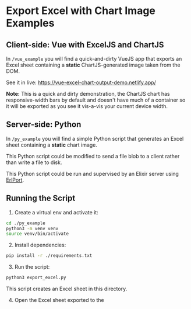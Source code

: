 # Export Excel with Chart Image Examples

## Client-side: Vue with ExcelJS and ChartJS

In `/vue_example` you will find a quick-and-dirty VueJS app that exports an Excel sheet containing a **static** ChartJS-generated image taken from the DOM.

See it in live: https://vue-excel-chart-output-demo.netlify.app/

**Note:** This is a quick and dirty demonstration, the ChartJS chart has responsive-width bars by default and doesn't have much of a container
so it will be exported as you see it vis-a-vis your current device width.

## Server-side: Python

In `/py_example` you will find a simple Python script that generates an Excel sheet 
containing a **static** chart image.

This Python script could be modified to send a file blob to a client rather than write a file to disk.

This Python script could be run and supervised by an Elixir server using [ErlPort](https://github.com/erlport/erlport).

## Running the Script

1. Create a virtual env and activate it:

```bash
cd ./py_example
python3 -m venv venv
source venv/bin/activate
```

2. Install dependencies:

```bash
pip install -r ./requirements.txt
```

3. Run the script:

```bash
python3 export_excel.py
```

This script creates an Excel sheet in this directory.

4. Open the Excel sheet exported to the 
